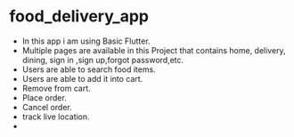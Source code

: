 # food_delivery_app
 
- In this app i am using Basic Flutter.<br>
- Multiple pages are available in this Project that contains home, delivery, dining, sign in ,sign up,forgot password,etc. <br>
- Users are able to search food items.<br>
- Users are able to add it into cart.<br>
- Remove from cart.<br>
- Place order.<br>
- Cancel order.<br>
- track live location.<br>
- 
